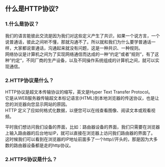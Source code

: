 ## 什么是HTTP协议?

### 1.什么是协议？
我们的语言能彼此交流是因为我们对这些定义产生了共识，如果一个说方言，一个说普通话，彼此之间听不懂，那就沟通不了。所以就和我们为什么要学普通话一样，大家都说普通话，沟通起来就没有问题，这是一种共识、一种规则。  
网络协议是计算机之间为了实现网络通信而达成的一种“约定”或者”规则“，有了这种”约定“，不同厂商的生产设备，以及不同操作系统组成的计算机之间，就可以实现通信。

### 2.HTTP协议是什么？
HTTP协议是超文本传输协议的缩写，英文是Hyper Text Transfer Protocol。  
它是从WEB服务器传输超文本标记语言(HTML)到本地浏览器的传送协议，也是让您的浏览器向您显示网站的原因。  
HTTP 定义了应如何格式化数据，以便您可以在线查看图像、阅读文本或观看视频。 

平时我们想访问我们设备的界面，比如：路由器设备的界面，我们只需要在浏览器上输入路由器的后台地址IP，就可以直接在浏览器上访问我们路由器的界面了。
这时候我们可以看到在浏览器的IP地址前面多了一个http//开头的，那是因为大多数的路由器设备都是走的http协议。

### 2.HTTPS协议是什么？
